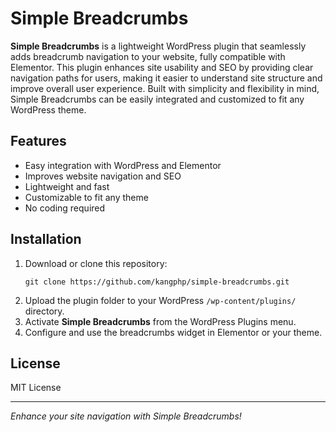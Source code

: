 # Simple Breadcrumbs

**Simple Breadcrumbs** is a lightweight WordPress plugin that seamlessly adds breadcrumb navigation to your website, fully compatible with Elementor. This plugin enhances site usability and SEO by providing clear navigation paths for users, making it easier to understand site structure and improve overall user experience. Built with simplicity and flexibility in mind, Simple Breadcrumbs can be easily integrated and customized to fit any WordPress theme.

## Features

- Easy integration with WordPress and Elementor
- Improves website navigation and SEO
- Lightweight and fast
- Customizable to fit any theme
- No coding required

## Installation

1. Download or clone this repository:
    ```
    git clone https://github.com/kangphp/simple-breadcrumbs.git
    ```
2. Upload the plugin folder to your WordPress `/wp-content/plugins/` directory.
3. Activate **Simple Breadcrumbs** from the WordPress Plugins menu.
4. Configure and use the breadcrumbs widget in Elementor or your theme.

## License

MIT License

---

*Enhance your site navigation with Simple Breadcrumbs!*
